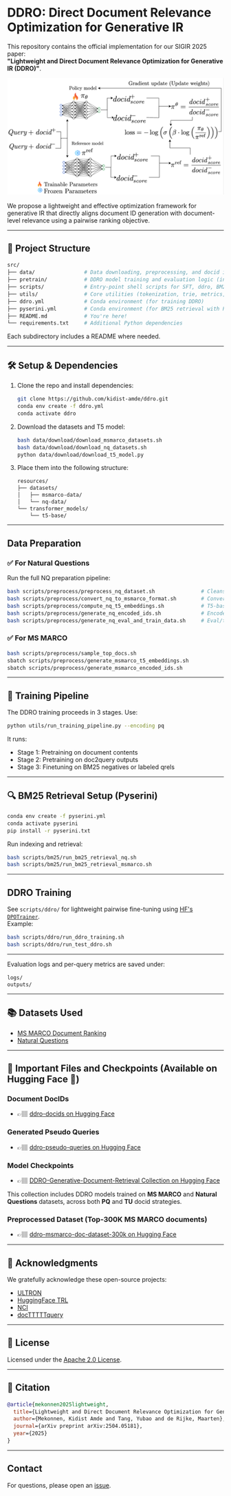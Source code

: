 # DDRO: Direct Document Relevance Optimization for Generative IR

This repository contains the official implementation for our SIGIR 2025 paper:  
**"Lightweight and Direct Document Relevance Optimization for Generative IR (DDRO)"**.

![DDRO Image](src/arc_images/ddro_arc.png)

We propose a lightweight and effective optimization framework for generative IR that directly aligns document ID generation with document-level relevance using a pairwise ranking objective.

---

## 📁 Project Structure

```bash
src/
├── data/                # Data downloading, preprocessing, and docid instance generation
├── pretrain/            # DDRO model training and evaluation logic (incl. ddro)
├── scripts/             # Entry-point shell scripts for SFT, ddro, BM25, and preprocessing
├── utils/               # Core utilities (tokenization, trie, metrics, trainers)
├── ddro.yml             # Conda environment (for training DDRO)
├── pyserini.yml         # Conda environment (for BM25 retrieval with Pyserini)
├── README.md            # You're here!
└── requirements.txt     # Additional Python dependencies
```

Each subdirectory includes a README where needed.

---

## 🛠️ Setup & Dependencies

1. Clone the repo and install dependencies:
   ```bash
   git clone https://github.com/kidist-amde/ddro.git
   conda env create -f ddro.yml
   conda activate ddro
   ```

2. Download the datasets and T5 model:
   ```bash
   bash data/download/download_msmarco_datasets.sh
   bash data/download/download_nq_datasets.sh
   python data/download/download_t5_model.py
   ```

3. Place them into the following structure:
   ```
   resources/
   ├── datasets/
   │   ├── msmarco-data/
   │   └── nq-data/
   └── transformer_models/
       └── t5-base/
   ```

---

## Data Preparation

### ✅ For Natural Questions

Run the full NQ preparation pipeline:
```bash
bash scripts/preprocess/preprocess_nq_dataset.sh               # Cleans and merges NQ
bash scripts/preprocess/convert_nq_to_msmarco_format.sh        # Converts to MS MARCO style
bash scripts/preprocess/compute_nq_t5_embeddings.sh            # T5-based embeddings
bash scripts/preprocess/generate_nq_encoded_ids.sh             # Encode docids (URL, PQ, Atomic, Summary)
bash scripts/preprocess/generate_nq_eval_and_train_data.sh     # Eval/train file generation
```

### ✅ For MS MARCO

```bash
bash scripts/preprocess/sample_top_docs.sh
sbatch scripts/preprocess/generate_msmarco_t5_embeddings.sh
sbatch scripts/preprocess/generate_msmarco_encoded_ids.sh
```

---

## 🔁 Training Pipeline

The DDRO training proceeds in 3 stages. Use:

```bash
python utils/run_training_pipeline.py --encoding pq
```

It runs:
- Stage 1: Pretraining on document contents
- Stage 2: Pretraining on doc2query outputs
- Stage 3: Finetuning on BM25 negatives or labeled qrels

---

## 🔍 BM25 Retrieval Setup (Pyserini)

```bash
conda env create -f pyserini.yml
conda activate pyserini
pip install -r pyserini.txt
```

Run indexing and retrieval:
```bash
bash scripts/bm25/run_bm25_retrieval_nq.sh
bash scripts/bm25/run_bm25_retrieval_msmarco.sh
```

---

##  DDRO Training

See `scripts/ddro/` for lightweight pairwise fine-tuning using [HF's `DPOTrainer`](https://github.com/huggingface/trl).  
Example:
```bash
bash scripts/ddro/run_ddro_training.sh
bash scripts/ddro/run_test_ddro.sh
```

---


Evaluation logs and per-query metrics are saved under:
```
logs/
outputs/
```

---

## 📚 Datasets Used

- [MS MARCO Document Ranking](https://microsoft.github.io/msmarco/)
- [Natural Questions](https://ai.google.com/research/NaturalQuestions)

---
## 📂 Important Files and Checkpoints (Available on Hugging Face 🤗)

###  Document DocIDs
- 👉🏽 [ddro-docids on Hugging Face](https://huggingface.co/datasets/kiyam/ddro-docids)

###  Generated Pseudo Queries
- 👉🏽 [ddro-pseudo-queries on Hugging Face](https://huggingface.co/datasets/kiyam/ddro-pseudo-queries)

###  Model Checkpoints
- 👉🏽 [DDRO-Generative-Document-Retrieval Collection on Hugging Face](https://huggingface.co/collections/kiyam/ddro-generative-document-retrieval-680f63f2e9a72033598461c5)

This collection includes DDRO models trained on **MS MARCO** and **Natural Questions** datasets, across both **PQ** and **TU** docid strategies.

###  Preprocessed Dataset (Top-300K MS MARCO documents)
- 👉🏽 [ddro-msmarco-doc-dataset-300k on Hugging Face](https://huggingface.co/datasets/kiyam/ddro-msmarco-doc-dataset-300k)
---

## 🙏 Acknowledgments

We gratefully acknowledge these open-source projects:

- [ULTRON](https://github.com/smallporridge/WebUltron)
- [HuggingFace TRL](https://github.com/huggingface/trl)
- [NCI](https://github.com/solidsea98/Neural-Corpus-Indexer-NCI)
- [docTTTTTquery](https://github.com/castorini/docTTTTTquery)

---

## 📄 License

Licensed under the [Apache 2.0 License](LICENSE).

---

## 📌 Citation

```bibtex
@article{mekonnen2025lightweight,
  title={Lightweight and Direct Document Relevance Optimization for Generative Information Retrieval},
  author={Mekonnen, Kidist Amde and Tang, Yubao and de Rijke, Maarten},
  journal={arXiv preprint arXiv:2504.05181},
  year={2025}
}
```

---

## Contact

For questions, please open an [issue](https://github.com/kidist-amde/DDRO-Direct-Document-Relevance-Optimization/issues).


